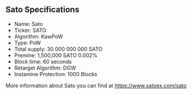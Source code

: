Sato Specifications
------------

* Name: Sato
* Ticker: SATO
* Algorithm: KawPoW
* Type: PoW
* Total supply: 30 000 000 000 SATO
* Premine: 1,500,000 SATO 0.002%
* Block time: 60 seconds
* Retarget Algorithm: DGW
* Instamine Protection: 1000 Blocks

More information about Sato you can find at https://www.satoex.com/sato
